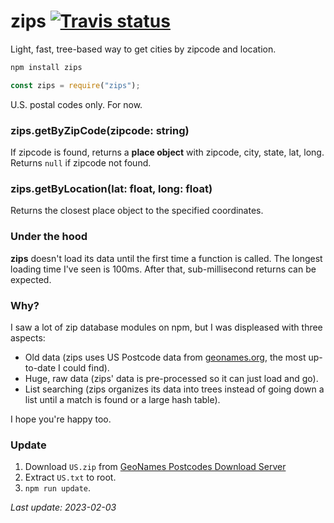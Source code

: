 # zips [![Travis status](https://travis-ci.org/crhallberg/zips.svg?branch=master)](https://travis-ci.org/crhallberg/zips)

Light, fast, tree-based way to get cities by zipcode and location.

```bash
npm install zips
```

```javascript
const zips = require("zips");
```

U.S. postal codes only. For now.

### zips.getByZipCode(zipcode: string)

If zipcode is found, returns a **place object** with zipcode, city, state, lat, long. Returns `null` if zipcode not found.

### zips.getByLocation(lat: float, long: float)

Returns the closest place object to the specified coordinates.

### Under the hood

**zips** doesn't load its data until the first time a function is called. The longest loading time I've seen is 100ms. After that, sub-millisecond returns can be expected.

### Why?

I saw a lot of zip database modules on npm, but I was displeased with three aspects:

- Old data (zips uses US Postcode data from [geonames.org](http://www.geonames.org/), the most up-to-date I could find).
- Huge, raw data (zips' data is pre-processed so it can just load and go).
- List searching (zips organizes its data into trees instead of going down a list until a match is found or a large hash table).

I hope you're happy too.

### Update

1. Download `US.zip` from [GeoNames Postcodes Download Server](https://download.geonames.org/export/zip/)
1. Extract `US.txt` to root.
1. `npm run update`.

*Last update: 2023-02-03*
